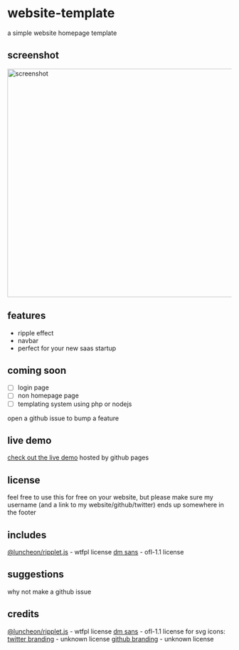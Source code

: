 # website-template
a simple website homepage template
## screenshot

<img width="512" alt="screenshot" src="https://user-images.githubusercontent.com/76186054/236087300-f2931ec9-79e2-441f-afbf-f703fd5b539a.png">

## features
 - ripple effect
 - navbar
 - perfect for your new saas startup
## coming soon
 - [ ] login page
 - [ ] non homepage page
 - [ ] templating system using php or nodejs

open a github issue to bump a feature
## live demo
[check out the live demo](https://fakerybakery.github.io/website-template/) hosted by github pages
## license
feel free to use this for free on your website, but please make sure my username (and a link to my website/github/twitter) ends up somewhere in the footer
## includes
[@luncheon/ripplet.js](https://github.com/luncheon/ripplet.js/) - wtfpl license
[dm sans](https://github.com/googlefonts/dm-fonts/tree/main/Sans) - ofl-1.1 license
## suggestions
why not make a github issue
## credits
[@luncheon/ripplet.js](https://github.com/luncheon/ripplet.js/) - wtfpl license
[dm sans](https://github.com/googlefonts/dm-fonts/tree/main/Sans) - ofl-1.1 license
for svg icons:
[twitter branding](https://about.twitter.com/en/who-we-are/brand-toolkit) - unknown license
[github branding](https://github.com/logos) - unknown license
